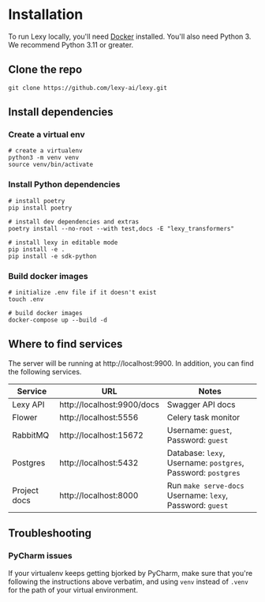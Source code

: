 # Installation

To run Lexy locally, you'll need [Docker](https://www.docker.com/get-started/) installed. You'll also need Python 3. We recommend Python 3.11 or greater.

## Clone the repo

```Shell
git clone https://github.com/lexy-ai/lexy.git
```


## Install dependencies

### Create a virtual env

```Shell
# create a virtualenv
python3 -m venv venv
source venv/bin/activate
```

### Install Python dependencies
```Shell
# install poetry
pip install poetry

# install dev dependencies and extras
poetry install --no-root --with test,docs -E "lexy_transformers"

# install lexy in editable mode
pip install -e .
pip install -e sdk-python
```

### Build docker images

```Shell
# initialize .env file if it doesn't exist
touch .env

# build docker images
docker-compose up --build -d
```

## Where to find services

The server will be running at http://localhost:9900. In addition, you can find the following services.


| Service      | URL                        | Notes                                                         |
|--------------|----------------------------|---------------------------------------------------------------|
| Lexy API     | http://localhost:9900/docs | Swagger API docs                                              |
| Flower       | http://localhost:5556      | Celery task monitor                                           |
| RabbitMQ     | http://localhost:15672     | Username: `guest`, Password: `guest`                          |
| Postgres     | http://localhost:5432      | Database: `lexy`, Username: `postgres`, Password: `postgres`  |
| Project docs | http://localhost:8000      | Run `make serve-docs`<br/>Username: `lexy`, Password: `guest` |


## Troubleshooting

### PyCharm issues

If your virtualenv keeps getting bjorked by PyCharm, make sure that you're following the instructions above verbatim, 
and using `venv` instead of `.venv` for the path of your virtual environment.
